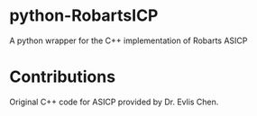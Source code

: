 # python-RobartsICP
A python wrapper for the C++ implementation of Robarts ASICP


# Contributions
Original C++ code for ASICP provided by Dr. Evlis Chen.